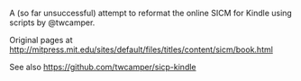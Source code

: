 A (so far unsuccessful) attempt to reformat the online SICM for Kindle using
scripts by @twcamper.

Original pages at
http://mitpress.mit.edu/sites/default/files/titles/content/sicm/book.html

See also https://github.com/twcamper/sicp-kindle

